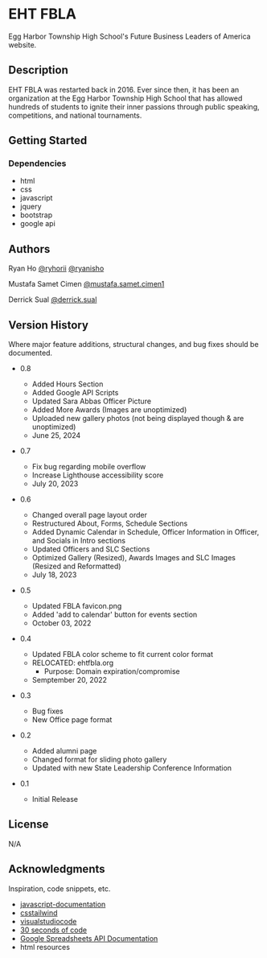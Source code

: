 # EHT FBLA

Egg Harbor Township High School's Future Business Leaders of America website.

## Description

EHT FBLA was restarted back in 2016. Ever since then, it has been an organization at the Egg Harbor Township High School that has allowed hundreds of students to ignite their inner passions through public speaking, competitions, and national tournaments.

## Getting Started

### Dependencies

- html
- css
- javascript
- jquery
- bootstrap 
- google api

## Authors

Ryan Ho
[@ryhorii](https://twitter.com/ryhorii)
[@ryanisho](https://instagram.com/ryanisho)

Mustafa Samet Cimen
[@mustafa.samet.cimen1](https://instagram.com/mustafa.samet.cimen1)

Derrick Sual
[@derrick.sual](https://linktr.ee/derrick.sual)

## Version History  
Where major feature additions, structural changes, and bug fixes should be documented. 
- 0.8 
    - Added Hours Section   
    - Added Google API Scripts
    - Updated Sara Abbas Officer Picture  
    - Added More Awards (Images are unoptimized)  
    - Uploaded new gallery photos (not being displayed though & are unoptimized)
    - June 25, 2024
- 0.7  
    - Fix bug regarding mobile overflow 
    - Increase Lighthouse accessibility score  
    - July 20, 2023
- 0.6   
    - Changed overall page layout order
    - Restructured About, Forms, Schedule Sections    
    - Added Dynamic Calendar in Schedule, Officer Information in Officer, and Socials in Intro sections
    - Updated Officers and SLC Sections   
    - Optimized Gallery (Resized), Awards Images and SLC Images (Resized and Reformatted)
    - July 18, 2023 


- 0.5

  - Updated FBLA favicon.png
  - Added 'add to calendar' button for events section
  - October 03, 2022

- 0.4

  - Updated FBLA color scheme to fit current color format
  - RELOCATED: ehtfbla.org
    - Purpose: Domain expiration/compromise
  - Semptember 20, 2022

- 0.3

  - Bug fixes
  - New Office page format

- 0.2

  - Added alumni page
  - Changed format for sliding photo gallery
  - Updated with new State Leadership Conference Information

- 0.1
  - Initial Release

## License

N/A

## Acknowledgments

Inspiration, code snippets, etc.

- [javascript-documentation](<[https://docs.djangoproject.com/en/4.1/](https://developer.mozilla.org/en-US/docs/Web/JavaScript)>)
- [csstailwind](https://tailwindcss.com/docs/installation)
- [visualstudiocode](https://code.visualstudio.com/) 
- [30 seconds of code](https://www.30secondsofcode.org/) 
- [Google Spreadsheets API Documentation](https://developers.google.com/sheets/api/guides/concepts)
- html resources
